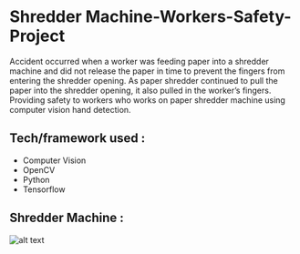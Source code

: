 # Shredder Machine-Workers-Safety-Project

Accident occurred when a worker was feeding paper into a shredder machine and did not release the paper in time to prevent the fingers from entering the shredder opening. As paper shredder continued to pull the paper into the shredder opening, it also pulled in the worker’s fingers. Providing safety to workers who works on paper shredder machine using computer vision hand detection.

## Tech/framework used : 
  - Computer Vision
  - OpenCV
  - Python
  - Tensorflow

## Shredder Machine  :
![alt text](https://github.com/Mann1904/ShredderMachine-Workers-Safety-Project/blob/master/test_images/img1.jpg?raw=true)
